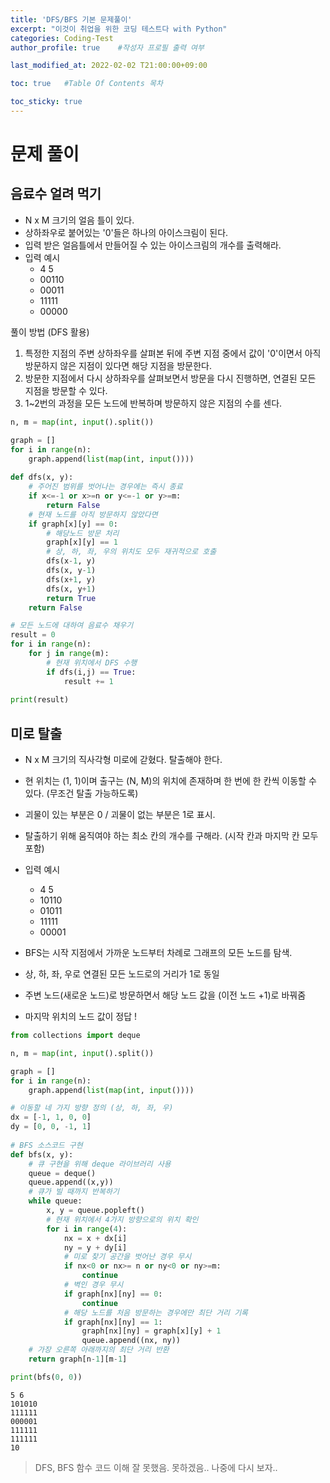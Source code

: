 ```yaml
---
title: 'DFS/BFS 기본 문제풀이' 
excerpt: "이것이 취업을 위한 코딩 테스트다 with Python"
categories: Coding-Test
author_profile: true    #작성자 프로필 출력 여부

last_modified_at: 2022-02-02 T21:00:00+09:00

toc: true   #Table Of Contents 목차 

toc_sticky: true
---
```


# 문제 풀이

## 음료수 얼려 먹기 
- N x M 크기의 얼음 틀이 있다.
- 상하좌우로 붙어있는 '0'들은 하나의 아이스크림이 된다.
- 입력 받은 얼음틀에서 만들어질 수 있는 아이스크림의 개수를 출력해라.
- 입력 예시
    - 4 5
    - 00110
    - 00011
    - 11111
    - 00000

풀이 방법 (DFS 활용)
1. 특정한 지점의 주변 상하좌우를 살펴본 뒤에 주변 지점 중에서 값이 '0'이면서 아직 방문하지 않은 지점이 있다면 해당 지점을 방문한다.
2. 방문한 지점에서 다시 상하좌우를 살펴보면서 방문을 다시 진행하면, 연결된 모든 지점을 방문할 수 있다.
3. 1~2번의 과정을 모든 노드에 반복하며 방문하지 않은 지점의 수를 센다.


```python
n, m = map(int, input().split())

graph = []
for i in range(n):
    graph.append(list(map(int, input())))
    
def dfs(x, y):
    # 주어진 범위를 벗어나는 경우에는 즉시 종료
    if x<=-1 or x>=n or y<=-1 or y>=m:
        return False
    # 현재 노드를 아직 방문하지 않았다면
    if graph[x][y] == 0:
        # 해당노드 방문 처리
        graph[x][y] == 1
        # 상, 하, 좌, 우의 위치도 모두 재귀적으로 호출
        dfs(x-1, y)
        dfs(x, y-1)
        dfs(x+1, y)
        dfs(x, y+1)
        return True
    return False

# 모든 노드에 대하여 음료수 채우기
result = 0
for i in range(n):
    for j in range(m):
        # 현재 위치에서 DFS 수행
        if dfs(i,j) == True:
            result += 1
            
print(result)  
```

## 미로 탈출
- N x M 크기의 직사각형 미로에 갇혔다. 탈출해야 한다.
- 현 위치는 (1, 1)이며 출구는 (N, M)의 위치에 존재하며 한 번에 한 칸씩 이동할 수 있다. (무조건 탈출 가능하도록)
- 괴물이 있는 부분은 0 / 괴물이 없는 부분은 1로 표시.
- 탈출하기 위해 움직여야 하는 최소 칸의 개수를 구해라. (시작 칸과 마지막 칸 모두 포함)
- 입력 예시
    - 4 5
    - 10110
    - 01011
    - 11111
    - 00001

- BFS는 시작 지점에서 가까운 노드부터 차례로 그래프의 모든 노드를 탐색.
- 상, 하, 좌, 우로 연결된 모든 노드로의 거리가 1로 동일
- 주변 노드(새로운 노드)로 방문하면서 해당 노드 값을 (이전 노드 +1)로 바꿔줌
- 마지막 위치의 노드 값이 정답 !


```python
from collections import deque

n, m = map(int, input().split())

graph = []
for i in range(n):
    graph.append(list(map(int, input())))

# 이동할 네 가지 방향 정의 (상, 하, 좌, 우)
dx = [-1, 1, 0, 0]
dy = [0, 0, -1, 1]
    
# BFS 소스코드 구현
def bfs(x, y):
    # 큐 구현을 위해 deque 라이브러리 사용
    queue = deque()
    queue.append((x,y))
    # 큐가 빌 때까지 반복하기
    while queue:
        x, y = queue.popleft()
        # 현재 위치에서 4가지 방향으로의 위치 확인
        for i in range(4):
            nx = x + dx[i]
            ny = y + dy[i]
            # 미로 찾기 공간을 벗어난 경우 무시
            if nx<0 or nx>= n or ny<0 or ny>=m:
                continue
            # 벽인 경우 무시
            if graph[nx][ny] == 0:
                continue
            # 해당 노드를 처음 방문하는 경우에만 최단 거리 기록
            if graph[nx][ny] == 1:
                graph[nx][ny] = graph[x][y] + 1
                queue.append((nx, ny))
    # 가장 오른쪽 아래까지의 최단 거리 반환
    return graph[n-1][m-1]

print(bfs(0, 0))
```

    5 6
    101010
    111111
    000001
    111111
    111111
    10
    

> DFS, BFS 함수 코드 이해 잘 못했음. 못하겠음.. 나중에 다시 보자..
